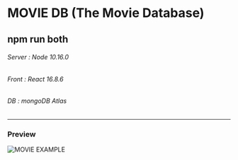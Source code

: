 # MOVIE DB (The Movie Database)

## npm run both

###### Server : Node 10.16.0
###### Front : React 16.8.6
###### DB : mongoDB Atlas


------------

### Preview

<img src="https://user-images.githubusercontent.com/62281568/121669944-e1d4ae00-cae7-11eb-9b9c-75a14bd3ca3b.gif" alt="MOVIE EXAMPLE">
